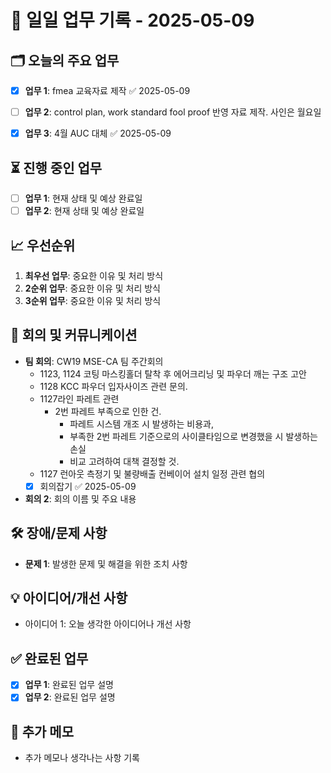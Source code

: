# 📅 일일 업무 기록 - 2025-05-09

## 🗂 오늘의 주요 업무
- [x] **업무 1**: fmea 교육자료 제작 ✅ 2025-05-09
- [ ] **업무 2**: control plan, work standard fool proof 반영 자료 제작. 사인은 월요일
- [x] **업무 3**: 4월 AUC 대체 ✅ 2025-05-09


## ⏳ 진행 중인 업무
- [ ] **업무 1**: 현재 상태 및 예상 완료일
- [ ] **업무 2**: 현재 상태 및 예상 완료일

## 📈 우선순위
1. **최우선 업무**: 중요한 이유 및 처리 방식
2. **2순위 업무**: 중요한 이유 및 처리 방식
3. **3순위 업무**: 중요한 이유 및 처리 방식

## 🔄 회의 및 커뮤니케이션
- **팀 회의**: CW19 MSE-CA 팀 주간회의
	- 1123, 1124 코팅 마스킹홀더 탈착 후 에어크리닝 및 파우더 깨는 구조 고안
	- 1128 KCC 파우더 입자사이즈 관련 문의.
	- 1127라인 파레트 관련
		- 2번 파레트 부족으로 인한 건.
			- 파레트 시스템 개조 시 발생하는 비용과,
			- 부족한 2번 파레트 기준으로의 사이클타임으로 변경했을 시 발생하는 손실
			- 비교 고려하여 대책 결정할 것.
	- 1127 런아웃 측정기 및 불량배출 컨베이어 설치 일정 관련 협의
	- [x] 회의잡기 ✅ 2025-05-09

- **회의 2**: 회의 이름 및 주요 내용

## 🛠 장애/문제 사항
- **문제 1**: 발생한 문제 및 해결을 위한 조치 사항

## 💡 아이디어/개선 사항
- 아이디어 1: 오늘 생각한 아이디어나 개선 사항

## ✅ 완료된 업무
- [x] **업무 1**: 완료된 업무 설명
- [x] **업무 2**: 완료된 업무 설명

## 📝 추가 메모
- 추가 메모나 생각나는 사항 기록
